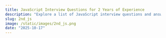 ```yaml
---
title: JavaScript Interview Questions for 2 Years of Experience
description: "Explore a list of JavaScript interview questions and answers tailored for engineers with 2 years of experience, curated by big tech senior engineers."
slug: 2nd_js
image: /static/images/2nd_js.png
date: "2025-10-17"
---
```


